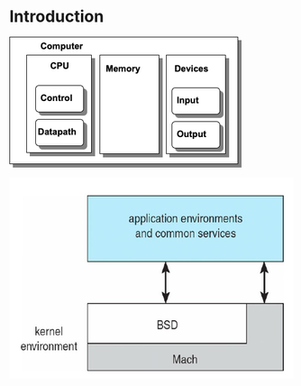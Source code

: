 # Introduction

![](../.gitbook/assets/image%20%2820%29.png)

![](../.gitbook/assets/image%20%2830%29.png)

